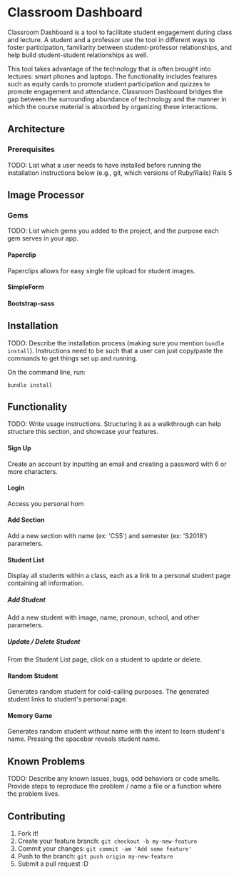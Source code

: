 
# Classroom Dashboard

Classroom Dashboard is a tool to facilitate student engagement during class and lecture. A student and a professor use the tool in different ways to foster participation, familiarity between student-professor relationships, and help build student-student relationships as well. 

This tool takes advantage of the technology that is often brought into lectures: smart phones and laptops. The functionality includes features such as equity cards to promote student participation and quizzes to promote engagement and attendance. Classroom Dashboard bridges the gap between the surrounding abundance of technology and the manner in which the course material is absorbed by organizing these interactions.

## Architecture

### Prerequisites

TODO: List what a user needs to have installed before running the installation instructions below (e.g., git, which versions of Ruby/Rails)
Rails 5

## Image Processor



### Gems

TODO: List which gems you added to the project, and the purpose each gem serves in your app.

#### Paperclip
Paperclips allows for easy single file upload for student images.

#### SimpleForm

#### Bootstrap-sass


## Installation

TODO: Describe the installation process (making sure you mention `bundle install`).
Instructions need to be such that a user can just copy/paste the commands to get things set up and running.


On the command line, run:
```
bundle install
```

## Functionality

TODO: Write usage instructions. Structuring it as a walkthrough can help structure this section,
and showcase your features.

#### Sign Up

Create an account by inputting an email and creating a password with 6 or more characters.

#### Login

Access you personal hom

#### Add Section

Add a new section with name (ex: 'CS5') and semester (ex: 'S2018') parameters. 

#### Student List

Display all students within a class, each as a link to a personal student page containing all information. 

##### Add Student

Add a new student with image, name, pronoun, school, and other parameters. 

##### Update / Delete Student

From the Student List page, click on a student to update or delete. 

#### Random Student

Generates random student for cold-calling purposes. The generated student links to student's personal page. 

#### Memory Game

Generates random student without name with the intent to learn student's name. Pressing the spacebar reveals student name.

## Known Problems

TODO: Describe any known issues, bugs, odd behaviors or code smells. 
Provide steps to reproduce the problem / name a file or a function where the problem lives.

## Contributing

1. Fork it!
2. Create your feature branch: `git checkout -b my-new-feature`
3. Commit your changes: `git commit -am 'Add some feature'`
4. Push to the branch: `git push origin my-new-feature`
5. Submit a pull request :D









